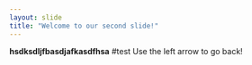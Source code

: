 ```yaml
---
layout: slide
title: "Welcome to our second slide!"
---
```

**hsdksdljfbasdjafkasdfhsa** #test
Use the left arrow to go back!
